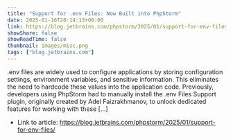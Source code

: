 ```yaml
---
title: "Support for .env Files: Now Built into PhpStorm"
date: 2025-01-16T20:14:13+00:00
link: https://blog.jetbrains.com/phpstorm/2025/01/support-for-env-files/
showShare: false
showReadTime: false
thumbnail: images/misc.png
tags: ["blog.jetbrains.com"]
---
```

.env files are widely used to configure applications by storing configuration settings, environment variables, and sensitive information. This eliminates the need to hardcode these values into the application code. Previously, developers using PhpStorm had to manually install the .env Files Support plugin, originally created by Adel Faizrakhmanov, to unlock dedicated features for working with these […]

- Link to article: https://blog.jetbrains.com/phpstorm/2025/01/support-for-env-files/